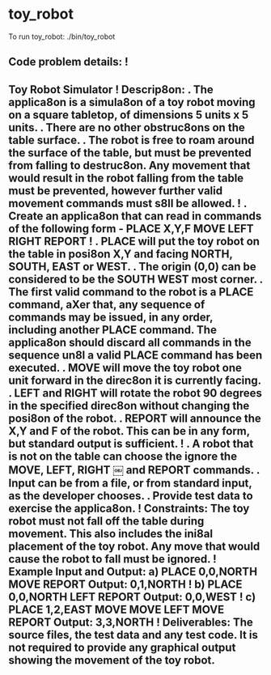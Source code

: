 # toy_robot

To run toy_robot:
./bin/toy_robot

Code problem details:
!
-----------
Toy Robot Simulator
!
Descrip8on:
. The applica8on is a simula8on of a toy robot moving on a square tabletop, of dimensions 5 units x 5 units.
. There are no other obstruc8ons on the table surface.
. The robot is free to roam around the surface of the table, but must be prevented from falling to destruc8on. Any movement
that would result in the robot falling from the table must be prevented, however further valid movement commands must s8ll
be allowed.
!
. Create an applica8on that can read in commands of the following form - PLACE X,Y,F
MOVE
LEFT
RIGHT
REPORT
!
. PLACE will put the toy robot on the table in posi8on X,Y and facing NORTH, SOUTH, EAST or WEST.
. The origin (0,0) can be considered to be the SOUTH WEST most corner.
. The first valid command to the robot is a PLACE command, aXer that, any sequence of commands may be issued, in any order, including another PLACE command. The applica8on should discard all commands in the sequence un8l a valid PLACE command has been executed.
. MOVE will move the toy robot one unit forward in the direc8on it is currently facing.
. LEFT and RIGHT will rotate the robot 90 degrees in the specified direc8on without changing the posi8on of the robot.
. REPORT will announce the X,Y and F of the robot. This can be in any form, but standard output is sufficient.
!
. A robot that is not on the table can choose the ignore the MOVE, LEFT, RIGHT
￼
and REPORT commands.
. Input can be from a file, or from standard input, as the developer chooses. . Provide test data to exercise the applica8on.
!
Constraints:
The toy robot must not fall off the table during movement. This also includes the ini8al placement of the toy robot.
Any move that would cause the robot to fall must be ignored.
!
Example Input and Output:
a)
PLACE 0,0,NORTH
MOVE
REPORT
Output: 0,1,NORTH
!
b)
PLACE 0,0,NORTH
LEFT
REPORT
Output: 0,0,WEST
!
c)
PLACE 1,2,EAST
MOVE
MOVE
LEFT
MOVE
REPORT
Output: 3,3,NORTH
!
Deliverables:
The source files, the test data and any test code.
It is not required to provide any graphical output showing the movement of the toy robot.
-------
